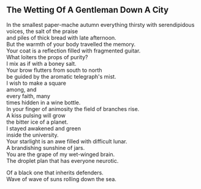 The Wetting Of A Gentleman Down A City
--------------------------------------
In the smallest paper-mache autumn everything thirsty with serendipidous voices, the salt of the praise  
and piles of thick bread with late afternoon.  
But the warmth of your body travelled the memory.  
Your coat is a reflection filled with fragmented guitar.  
What loiters the props of purity?  
I mix as if with a boney salt.  
Your brow flutters from south to north  
be guided by the aromatic telegraph's mist.  
I wish to make a square  
among, and  
every faith, many  
times hidden in a wine bottle.  
In your finger of animosity the field of branches rise.  
A kiss pulsing will grow  
the bitter ice of a planet.  
I stayed awakened and green  
inside the university.  
Your starlight is an awe filled with difficult lunar.  
A brandishing sunshine of jars.  
You are the grape of my wet-winged brain.  
The droplet plan that has everyone neurotic.  
  
Of a black one that inherits defenders.  
Wave of wave of suns rolling down the sea.  
